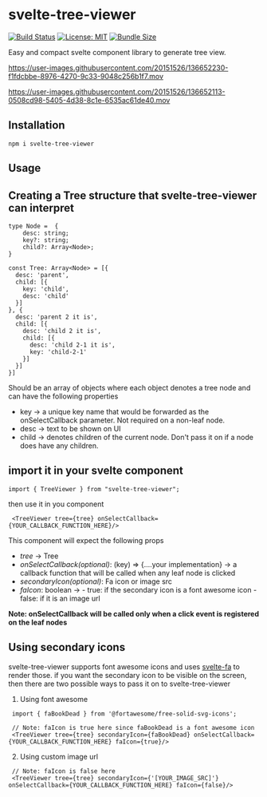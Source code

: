 # svelte-tree-viewer

[![Build Status](https://app.travis-ci.com/kpulkit29/svelte-tree-viewer.svg?branch=main)](https://app.travis-ci.com/kpulkit29/svelte-tree-viewer)
[![License: MIT](https://img.shields.io/badge/License-MIT-yellow.svg)](https://opensource.org/licenses/MIT)
[![Bundle Size](https://img.badgesize.io/kpulkit29/svelte-tree-viewer/main/dist/index.mjs.svg?&label=size)](https://github.com/ngryman/badge-size)


Easy and compact svelte component library to generate tree view.

https://user-images.githubusercontent.com/20151526/136652230-f1fdcbbe-8976-4270-9c33-9048c256b1f7.mov

https://user-images.githubusercontent.com/20151526/136652113-0508cd98-5405-4d38-8c1e-6535ac61de40.mov

## Installation
```
npm i svelte-tree-viewer
```

## Usage
## Creating a Tree structure that svelte-tree-viewer can interpret

```
type Node =  {
    desc: string;
    key?: string;
    child?: Array<Node>;
}
```

```
const Tree: Array<Node> = [{
  desc: 'parent',
  child: [{
    key: 'child',
    desc: 'child'
  }]
}, {
  desc: 'parent 2 it is',
  child: [{
    desc: 'child 2 it is',
    child: [{
      desc: 'child 2-1 it is',
      key: 'child-2-1'
    }]
  }]
}]
```
Should be an array of objects where  each object denotes a tree node and can have the following properties
 - key -> a unique key name that would be forwarded as the onSelectCallback parameter. Not required on a non-leaf node.
 - desc -> text to be shown on UI
 - child -> denotes children of the current node. Don't pass it on if a node does have any children.

## import it in your svelte component
```
import { TreeViewer } from "svelte-tree-viewer";
```
then use it in you component
```
 <TreeViewer tree={tree} onSelectCallback={YOUR_CALLBACK_FUNCTION_HERE}/>
```

This component will expect the following props
 - *tree* -> Tree
 - *onSelectCallback(optional)*: (key) => {....your implementation} -> a callback function that will be called when any leaf node is clicked
 - *secondaryIcon(optional)*: Fa icon or image src
 - *faIcon*: boolean ->
                      - true: if the secondary icon is a font awesome icon
                      - false: if it is an image url

**Note: onSelectCallback will be called only when a click event is registered on the leaf nodes**

## Using secondary icons
svelte-tree-viewer supports font awesome icons and uses [svelte-fa](https://cweili.github.io/svelte-fa/) to render those. if you want the secondary icon to be visible on the screen, then there are two possible ways to pass it on to svelte-tree-viewer

1. Using font awesome
```
 import { faBookDead } from '@fortawesome/free-solid-svg-icons';

 // Note: faIcon is true here since faBookDead is a font awesome icon
 <TreeViewer tree={tree} secondaryIcon={faBookDead} onSelectCallback={YOUR_CALLBACK_FUNCTION_HERE} faIcon={true}/>
```

2. Using custom image url
```
 // Note: faIcon is false here
 <TreeViewer tree={tree} secondaryIcon={'[YOUR_IMAGE_SRC]'} onSelectCallback={YOUR_CALLBACK_FUNCTION_HERE} faIcon={false}/>
```
